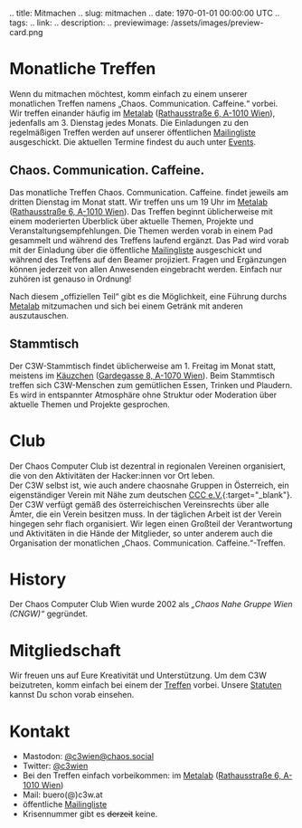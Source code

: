.. title: Mitmachen
.. slug: mitmachen
.. date: 1970-01-01 00:00:00 UTC
.. tags:
.. link:
.. description:
.. previewimage: /assets/images/preview-card.png

# Monatliche Treffen
Wenn du mitmachen möchtest, komm einfach zu einem unserer monatlichen Treffen namens „Chaos. Communication. Caffeine.“ vorbei. <br/>
Wir treffen einander häufig im [Metalab](https://metalab.at) ([Rathausstraße 6, A-1010 Wien](https://www.openstreetmap.org/way/345700386)), jedenfalls am 3. Dienstag jedes Monats.
Die Einladungen zu den regelmäßigen Treffen werden auf unserer öffentlichen [Mailingliste](https://lists.c3w.at/postorius/lists/public.lists.c3w.at/) ausgeschickt. Die aktuellen Termine findest du auch unter [Events](/events/).

## Chaos. Communication. Caffeine.
Das monatliche Treffen Chaos. Communication. Caffeine. findet jeweils am dritten Dienstag im Monat statt. Wir treffen uns um 19 Uhr im [Metalab](https://metalab.at) ([Rathausstraße 6, A-1010 Wien](https://www.openstreetmap.org/way/345700386)). Das Treffen beginnt üblicherweise mit einem moderierten Überblick über aktuelle Themen, Projekte und Veranstaltungsempfehlungen. Die Themen werden vorab in einem Pad gesammelt und während des Treffens laufend ergänzt. Das Pad wird vorab mit der Einladung über die öffentliche [Mailingliste](https://lists.c3w.at/postorius/lists/public.lists.c3w.at/) ausgeschickt und während des Treffens auf den Beamer projiziert. Fragen und Ergänzungen können jederzeit von allen Anwesenden eingebracht werden. Einfach nur zuhören ist genauso in Ordnung!

Nach diesem „offiziellen Teil“ gibt es die Möglichkeit, eine Führung durchs [Metalab](https://metalab.at) mitzumachen und sich bei einem Getränk mit anderen auszutauschen. 


## Stammtisch
Der C3W-Stammtisch findet üblicherweise am 1. Freitag im Monat statt, meistens im [Käuzchen](www.kaeuzchen.at) ([Gardegasse 8, A-1070 Wien](https://www.openstreetmap.org/node/246836952)). Beim Stammtisch treffen sich C3W-Menschen zum gemütlichen Essen, Trinken und Plaudern. Es wird in entspannter Atmosphäre ohne Struktur oder Moderation über aktuelle Themen und Projekte gesprochen.



# Club
Der Chaos Computer Club ist dezentral in regionalen Vereinen organisiert, die 
von den Aktivitäten der Hacker:innen vor Ort leben.<br/>
Der C3W selbst ist, wie auch andere chaosnahe Gruppen in Österreich, 
ein eigenständiger Verein mit Nähe zum deutschen [CCC e.V.](https://ccc.de){:target="_blank"}.
Der C3W verfügt gemäß des österreichischen Vereinsrechts über alle Ämter, 
die ein Verein besitzen muss. In der täglichen Arbeit ist der Verein hingegen 
sehr flach organisiert. Wir legen einen Großteil der Verantwortung und 
Aktivitäten in die Hände der Mitglieder, so unter anderem auch die 
Organisation der monatlichen „Chaos. Communication. Caffeine.“-Treffen.


# History
Der Chaos Computer Club Wien wurde 2002 als *„Chaos Nahe Gruppe Wien (CNGW)“* gegründet.


# Mitgliedschaft
Wir freuen uns auf Eure Kreativität und Unterstützung. Um dem C3W beizutreten,<!--, 
füllt bitte das [Formular]() aus und lasst es uns zukommen - oder, besser, -->
komm einfach bei einem der [Treffen](/events/) vorbei. Unsere [Statuten](/statuten/) kannst Du schon vorab einsehen.


# Kontakt
* Mastodon: [@c3wien@chaos.social](https://chaos.social/@c3wien) <br/>
* Twitter: [@c3wien](https://twitter.com/c3wien) <br/>
* Bei den Treffen einfach vorbeikommen: im [Metalab](https://metalab.at) 
([Rathausstraße 6, A-1010 Wien](https://www.openstreetmap.org/way/345700386)) <br/>
* Mail: buero(@)c3w.at <br/>
* öffentliche [Mailingliste](https://lists.c3w.at/postorius/lists/public.lists.c3w.at/) <br/>
* Krisennummer gibt es <strike>derzeit</strike> keine.
